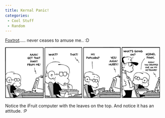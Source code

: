```yaml
---
title: Kernal Panic!
categories: 
 - Cool Stuff
 - Random
---
```


[Foxtrot][0]..... never ceases to amuse me.. :D

![](../images/2010/04/kp.gif)

Notice the iFruit computer with the leaves on the top.  And notice it has an attitude. :P


[0]: http://www.foxtrot.com/